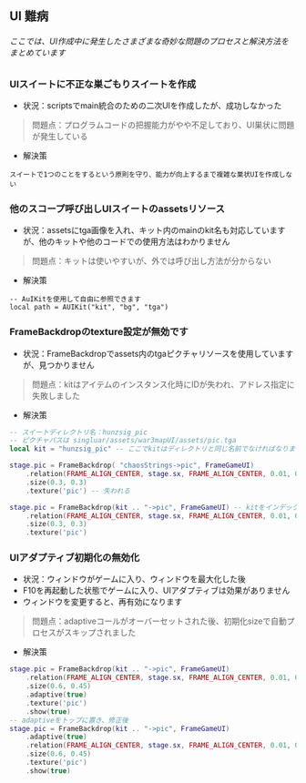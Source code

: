 ## UI 難病

###### ここでは、UI作成中に発生したさまざまな奇妙な問題のプロセスと解決方法をまとめています

### UIスイートに不正な巣ごもりスイートを作成

* 状況：scriptsでmain統合のための二次UIを作成したが、成功しなかった

> 問題点：プログラムコードの把握能力がやや不足しており、UI巣状に問題が発生している

* 解決策

```
スイートで1つのことをするという原則を守り、能力が向上するまで複雑な巣状UIを作成しない
```

### 他のスコープ呼び出しUIスイートのassetsリソース

* 状況：assetsにtga画像を入れ、キット内のmainのkit名も対応していますが、他のキットや他のコードでの使用方法はわかりません

> 問題点：キットは使いやすいが、外では呼び出し方法が分からない

* 解決策

```
-- AuIKitを使用して自由に参照できます
local path = AUIKit("kit", "bg", "tga")
```

### FrameBackdropのtexture設定が無効です

* 状況：FrameBackdropでassets内のtgaピクチャリソースを使用していますが、見つかりません

> 問題点：kitはアイテムのインスタンス化時にIDが失われ、アドレス指定に失敗しました

* 解決策

```lua
-- スイートディレクトリ名：hunzsig_pic
-- ピクチャパスは singluar/assets/war3mapUI/assets/pic.tga
local kit = "hunzsig_pic" -- ここでkitはディレクトリと同じ名前でなければなりません

stage.pic = FrameBackdrop( "chaosStrings->pic", FrameGameUI)
    .relation(FRAME_ALIGN_CENTER, stage.sx, FRAME_ALIGN_CENTER, 0.01, 0)
    .size(0.3, 0.3)
    .texture('pic') -- 失われる

stage.pic = FrameBackdrop(kit .. "->pic", FrameGameUI) -- kitをインデックスセグメントに追加し、->で分割
    .relation(FRAME_ALIGN_CENTER, stage.sx, FRAME_ALIGN_CENTER, 0.01, 0)
    .size(0.3, 0.3)
    .texture('pic')
```

### UIアダプティブ初期化の無効化

* 状況：ウィンドウがゲームに入り、ウィンドウを最大化した後
* F10を再起動した状態でゲームに入り、UIアダプティブは効果がありません
* ウィンドウを変更すると、再有効になります

> 問題点：adaptiveコールがオーバーセットされた後、初期化sizeで自動プロセスがスキップされました

* 解決策

```lua
stage.pic = FrameBackdrop(kit .. "->pic", FrameGameUI)
    .relation(FRAME_ALIGN_CENTER, stage.sx, FRAME_ALIGN_CENTER, 0.01, 0)
    .size(0.6, 0.45)
    .adaptive(true)
    .texture('pic')
    .show(true)
-- adaptiveをトップに置き、修正後
stage.pic = FrameBackdrop(kit .. "->pic", FrameGameUI)
    .adaptive(true)
    .relation(FRAME_ALIGN_CENTER, stage.sx, FRAME_ALIGN_CENTER, 0.01, 0)
    .size(0.6, 0.45)
    .texture('pic')
    .show(true)
```


